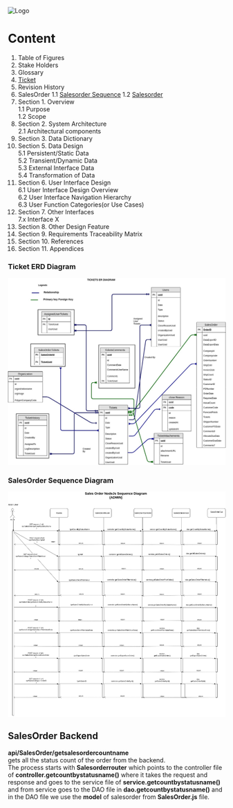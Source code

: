 ![Logo](https://github.com/GeppettoSoftware/StahlsTest/blob/master/docs/favicon.ico?raw=true"Logo")
# Content 
1. Table of Figures 
1. Stake Holders 
1. Glossary
1. [Ticket](#ticket-erd-diagram)
1. Revision History 
  1. SalesOrder
    1.1 [Salesorder Sequence](#salesorder-sequence-diagram)
    1.2 [Salesorder](#salesorder-backend)
  1. Section 1. Overview<br/>
    1.1 Purpose<br/>
    1.2 Scope <br/>
  1. Section 
    2. System Architecture<br/>
    2.1 Architectural components<br/>
  1. Section 
    3. Data Dictionary<br/>
  1. Section 
    5. Data Design<br/>
    5.1 Persistent/Static Data<br/> 
    5.2 Transient/Dynamic Data<br/> 
    5.3 External Interface Data<br/> 
    5.4 Transformation of Data<br/>
 1. Section 
    6. User Interface Design<br/>
    6.1 User Interface Design Overview<br/>
    6.2 User Interface Navigation Hierarchy<br/>
    6.3 User Function Categories(or Use Cases)<br/>
 1. Section
    7. Other Interfaces<br/>
    7.x Interface X
 1. Section 
    8. Other Design Feature<br/>
 1. Section
    9. Requirements Traceability Matrix<br/>
 1. Section
    10. References<br/>
 1. Section
    11. Appendices<br/>


### Ticket ERD Diagram
![ERD](https://github.com/KishanRavindran/StahlsTest/blob/master/docs/Tickets%20ER%20Diagram.jpg?raw=true"ERD")
      

### SalesOrder Sequence Diagram
![Test](https://github.com/KishanRavindran/StahlsTest/blob/master/docs/salesOrderSequenceDiagram(ADMIN).jpg?raw=true"Test")

## SalesOrder Backend 
 **api/SalesOrder/getsalesordercountname** <br/>
 gets all the status count of the order from the backend.<br/>The process starts with **Salesorderrouter** which points to the controller file of **controller.getcountbystatusname()** where it takes the request and response and goes to the service file of **service.getcountbystatusname()** and from service goes to the DAO file in **dao.getcountbystatusname()** and in the DAO file we use the **model** of salesorder from **SalesOrder.js** file.
  

